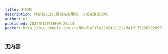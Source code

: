 ```yaml
---
title: 无标题
description: 特朗普以293票领先哈里斯，马斯克发来贺电
author: xl
published: 2024年11月8日09:28:14
poster: http://pic.people.com.cn/NMediaFile/2024/1122/MAIN1732262028559C6N5TJ94FI.JPG
---
```


### 无内容